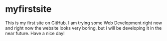# myfirstsite

This is my first site on GitHub. I am trying some Web Development right now and right now the website looks very boring, but i will be developing it in the near future. Have a nice day!
